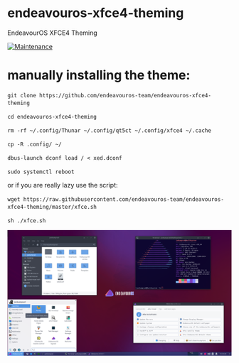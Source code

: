 # endeavouros-xfce4-theming
EndeavourOS XFCE4 Theming

[![Maintenance](https://img.shields.io/maintenance/yes/2021.svg)]()

# manually installing the theme:

`git clone https://github.com/endeavouros-team/endeavouros-xfce4-theming`

`cd endeavouros-xfce4-theming`

`rm -rf ~/.config/Thunar ~/.config/qt5ct ~/.config/xfce4 ~/.cache`

`cp -R .config/ ~/`

`dbus-launch dconf load / < xed.dconf`

`sudo systemctl reboot`

or if you are really lazy use the script:

`wget https://raw.githubusercontent.com/endeavouros-team/endeavouros-xfce4-theming/master/xfce.sh`

`sh ./xfce.sh`

![XFCE4 Screenshot](https://raw.githubusercontent.com/endeavouros-team/screenshots/master/eos-01-21-xfce4.png "XFCE4 Screenshot")
